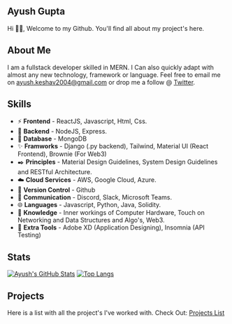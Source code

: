 [Projects List]: /PROJECTS.md

## **Ayush Gupta** 
Hi 👋🏽, Welcome to my Github. You'll find all about my project's here.

## About Me
I am a fullstack developer skilled in MERN. I Can also quickly adapt with almost any new technology, framework or language. Feel free to email me on [ayush.keshav2004@gmail.com](mailto:ayush.keshav2004@gmail.com) or drop me a follow @ [Twitter](https://twitter.com/is_it_ayush).

## **Skills**
- ⚡ **Frontend** - ReactJS, Javascript, Html, Css.
- 🌱 **Backend** - NodeJS, Express.
- 💾 **Database** - MongoDB
- ✨ **Framworks** - Django (.py backend), Tailwind, Material UI (React Frontend), Brownie (For Web3)
- ✒️ **Principles** - Material Design Guidelines, System Design Guidelines and RESTful Architecture.
- ☁️ **Cloud Services** - AWS, Google Cloud, Azure.
- 🤖 **Version Control** - Github
- 📱 **Communication** - Discord, Slack, Microsoft Teams.
- 🌐 **Languages** - Javascript, Python, Java, Solidity.
- 📕 **Knowledge** - Inner workings of Computer Hardware, Touch on Networking and Data Structures and Algo's, Web3.
- 🔧 **Extra Tools** - Adobe XD (Application Designing), Insomnia (API Testing)

## Stats

[![Ayush's GitHub Stats](https://github-readme-stats.vercel.app/api?username=is-it-ayush&show_icons=true&layout=compact&theme=dark)](https://github.com/is-it-ayush)
[![Top Langs](https://github-readme-stats.vercel.app/api/top-langs/?username=is-it-ayush&layout=compact&theme=dark)](https://github.com/is-it-ayush)


## Projects

Here is a list with all the project's I've worked with. Check Out: [Projects List]
